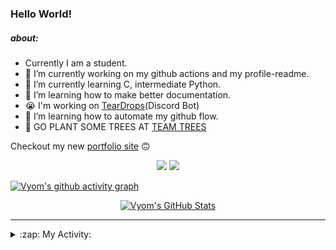 ### Hello World!

##### about:
- Currently I am a student.
- 🔭 I’m currently working on my github actions and my profile-readme. 
- 🌱 I’m currently learning C, intermediate Python.
- 🌱 I’m learning how to make better documentation.
- 😭 I'm working on [TearDrops](https://github.com/Vyvy-vi/TearDrops)(Discord Bot)
- 🌱 I’m learning how to automate my github flow.
- 🌱 GO PLANT SOME TREES AT [TEAM TREES](https://teamtrees.org/)

Checkout my new [portfolio site](https://vyvy-vi.github.io/portfolio) 🙃

<p align="center">
  <a href="https://twitter.com/Vyvy_viM"><img target="_blank" src="https://img.shields.io/badge/twitter%20@Vyvy_viM-0D95E8?style=for-the-badge&logo=twitter&logoColor=white"/></a> 
  <a href="https://vyvy-vi.github.io/portfolio"><img target="_blank" src="https://img.shields.io/badge/-I%27m_craving_for_open_source-green?style=for-the-badge&logo=github&logoColor=black"/></a> 
</p>

[![Vyom's github activity graph](https://activity-graph.herokuapp.com/graph?username=Vyvy-vi)](https://github.com/ashutosh00710/github-readme-activity-graph)

<p align="center">
<a href="https://github.com/Vyvy-vi/Vyvy-vi">
  <img src="https://profile-readme-git-master.vyvy-vi.vercel.app/api?username=Vyvy-vi&show_icons=true&line_height=27&count_private=true&title_color=ffffff&text_color=c9cacc&icon_color=2bbc8a&bg_color=1d1f21" alt="Vyom's GitHub Stats" />
</a>
</p>


---
<details>
  <summary>:zap: My Activity:</summary>
  
<!--START_SECTION:waka-->
**I'm an Early 🐤** 

```text
🌞 Morning    47 commits     ███████████░░░░░░░░░░░░░░   44.76% 
🌆 Daytime    11 commits     ██░░░░░░░░░░░░░░░░░░░░░░░   10.48% 
🌃 Evening    25 commits     ██████░░░░░░░░░░░░░░░░░░░   23.81% 
🌙 Night      22 commits     █████░░░░░░░░░░░░░░░░░░░░   20.95%

```
📅 **I'm Most Productive on Monday** 

```text
Monday       28 commits     ██████░░░░░░░░░░░░░░░░░░░   26.67% 
Tuesday      12 commits     ██░░░░░░░░░░░░░░░░░░░░░░░   11.43% 
Wednesday    10 commits     ██░░░░░░░░░░░░░░░░░░░░░░░   9.52% 
Thursday     9 commits      ██░░░░░░░░░░░░░░░░░░░░░░░   8.57% 
Friday       17 commits     ████░░░░░░░░░░░░░░░░░░░░░   16.19% 
Saturday     17 commits     ████░░░░░░░░░░░░░░░░░░░░░   16.19% 
Sunday       12 commits     ██░░░░░░░░░░░░░░░░░░░░░░░   11.43%

```


📊 **This Week I Spent My Time On** 

```text
🔥 Editors: 
Vim                      9 hrs 48 mins       ██████████████████░░░░░░░   72.66% 
VS Code                  3 hrs 41 mins       ██████░░░░░░░░░░░░░░░░░░░   27.34%

🐱‍💻 Projects: 
thesaintsheritage.org    4 hrs 39 mins       ████████░░░░░░░░░░░░░░░░░   34.48% 
dev-quotes-api           2 hrs 29 mins       ████░░░░░░░░░░░░░░░░░░░░░   18.43% 
assistant-bee            2 hrs 5 mins        ████░░░░░░░░░░░░░░░░░░░░░   15.56% 
Unknown Project          1 hr 54 mins        ███░░░░░░░░░░░░░░░░░░░░░░   14.12% 
TearDrops                1 hr 31 mins        ██░░░░░░░░░░░░░░░░░░░░░░░   11.29%

```


<!--END_SECTION:waka-->
</details>
